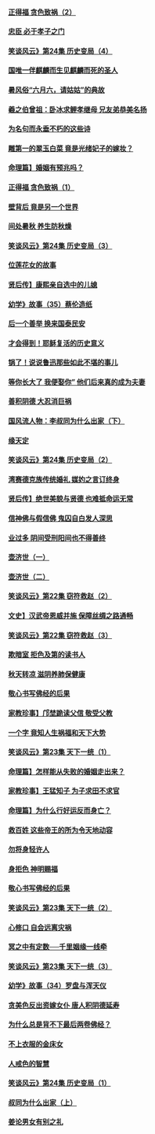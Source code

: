 #### [正得福 贪色致祸（2）](../pages/prog647/a102651620.md)
#### [忠臣 必于孝子之门](../pages/prog647/a102651615.md)
#### [笑谈风云》第24集 历史变局（4）](../pages/prog647/a102650771.md)
#### [国唯一伴麒麟而生见麒麟而死的圣人](../pages/prog647/a102613422.md)
#### [暑风俗“六月六，请姑姑”的典故](../pages/prog647/a102616082.md)
#### [羲之伯曾祖：卧冰求鲤孝继母  兄友弟恭美名扬](../pages/prog647/a102615321.md)
#### [为名句而永垂不朽的这些诗](../pages/prog647/a102649149.md)
#### [雕第一的翠玉白菜 竟是光绪妃子的嫁妆？](../pages/prog647/a102651240.md)
#### [命理篇】婚姻有预兆吗？](../pages/prog647/a102650779.md)
#### [正得福 贪色致祸（1）](../pages/prog647/a102649899.md)
#### [壁背后 竟是另一个世界](../pages/prog647/a102649840.md)
#### [间处暑秋 养生防秋燥](../pages/prog647/a102649790.md)
#### [笑谈风云》第24集 历史变局（3）](../pages/prog647/a102649134.md)
#### [位莲花女的故事](../pages/prog647/a102649127.md)
#### [贤后传】康熙亲自选中的儿媳](../pages/prog647/a102648586.md)
#### [幼学》故事（35）蔡伦造纸](../pages/prog647/a102648569.md)
#### [后一个善举 换来国泰民安](../pages/prog647/a102648357.md)
#### [才会得到！耶稣复活的历史意义](../pages/prog647/a102648280.md)
#### [锅了！说说鲁迅那些如此不堪的事儿](../pages/prog647/a102647672.md)
#### [等你长大了 我便娶你” 他们后来真的成为夫妻](../pages/prog647/a102647657.md)
#### [善积阴德 大忍消巨祸](../pages/prog647/a102647644.md)
#### [国风流人物：李叔同为什么出家（下）](../pages/prog647/a102647636.md)
#### [缘天定](../pages/prog647/a102646895.md)
#### [笑谈风云》第24集 历史变局（2）](../pages/prog647/a102646879.md)
#### [湾赛德克族传统婚礼 媒妁之言订终身](../pages/prog647/a102646649.md)
#### [贤后传】绝世美貌与贤德 也难抵命运无常](../pages/prog647/a102646047.md)
#### [信神佛与假信佛 鬼囚自白发人深思](../pages/prog647/a102646033.md)
#### [业过多 阴间受刑阳间也不得善终](../pages/prog647/a102646010.md)
#### [壶济世（一）](../pages/prog647/a102637864.md)
#### [壶济世（二）](../pages/prog647/a102637876.md)
#### [笑谈风云》第22集 窃符救赵（2）](../pages/prog647/a102638635.md)
#### [文史】汉武帝恩威并施 保障丝绸之路通畅](../pages/prog647/a102638665.md)
#### [笑谈风云》第22集 窃符救赵（3）](../pages/prog647/a102639213.md)
#### [欺暗室 拒色及第的读书人](../pages/prog647/a102639223.md)
#### [秋天转凉 滋阴养肺保健康](../pages/prog647/a102639236.md)
#### [敬心书写佛经的后果](../pages/prog647/a102639970.md)
#### [家教珍事】邝埜跪读父信 敬受父教](../pages/prog647/a102640131.md)
#### [一个字 竟知人生祸福和天下大势](../pages/prog647/a102640137.md)
#### [笑谈风云》第23集 天下一统（1）](../pages/prog647/a102640791.md)
#### [命理篇】怎样能从失败的婚姻走出来？](../pages/prog647/a102640802.md)
#### [家教珍事】王猛知子 为子求田不求官](../pages/prog647/a102641580.md)
#### [命理篇】为什么行好运反而身亡？](../pages/prog647/a102641592.md)
#### [救百姓 这些帝王的所为令天地动容](../pages/prog647/a102642052.md)
#### [勿将身轻许人](../pages/prog647/a102642222.md)
#### [身拒色 神明赐福](../pages/prog647/a102642363.md)
#### [敬心书写佛经的后果](../pages/prog647/a102642368.md)
#### [笑谈风云》第23集 天下一统（2）](../pages/prog647/a102643014.md)
#### [心修口 自会远离灾祸](../pages/prog647/a102643036.md)
#### [冥之中有定数──千里姻缘一线牵](../pages/prog647/a102643074.md)
#### [笑谈风云》第23集 天下一统（3）](../pages/prog647/a102643937.md)
#### [幼学》故事（34）罗盘与浑天仪](../pages/prog647/a102643951.md)
#### [贪美色反出资嫁女仆 唐人积阴德延寿](../pages/prog647/a102643957.md)
#### [为什么总是背不下最后两卷佛经？](../pages/prog647/a102644587.md)
#### [不上衣服的金床女](../pages/prog647/a102644620.md)
#### [人戒色的智慧](../pages/prog647/a102644639.md)
#### [笑谈风云》第24集 历史变局（1）](../pages/prog647/a102645211.md)
#### [叔同为什么出家（上）](../pages/prog647/a102645242.md)
#### [姜论男女有别之礼](../pages/prog647/a102645258.md)
